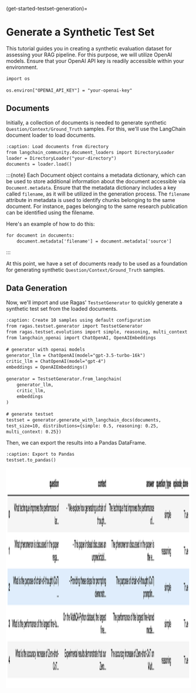 (get-started-testset-generation)=
# Generate a Synthetic Test Set

This tutorial guides you in creating a synthetic evaluation dataset for assessing your RAG pipeline. For this purpose, we will utilize OpenAI models. Ensure that your OpenAI API key is readily accessible within your environment.

```{code-block} python
import os

os.environ["OPENAI_API_KEY"] = "your-openai-key"
```

## Documents

Initially, a collection of documents is needed to generate synthetic `Question/Context/Ground_Truth` samples. For this, we'll use the LangChain document loader to load documents.

```{code-block} python
:caption: Load documents from directory
from langchain_community.document_loaders import DirectoryLoader
loader = DirectoryLoader("your-directory")
documents = loader.load()
```

:::{note}
Each Document object contains a metadata dictionary, which can be used to store additional information about the document accessible via `Document.metadata`. Ensure that the metadata dictionary includes a key called `filename`, as it will be utilized in the generation process. The `filename` attribute in metadata is used to identify chunks belonging to the same document. For instance, pages belonging to the same research publication can be identified using the filename.

Here's an example of how to do this:

```{code-block} python
for document in documents:
    document.metadata['filename'] = document.metadata['source']
```
:::

At this point, we have a set of documents ready to be used as a foundation for generating synthetic `Question/Context/Ground_Truth` samples.

## Data Generation

Now, we'll import and use Ragas' `TestsetGenerator` to quickly generate a synthetic test set from the loaded documents.

```{code-block} python
:caption: Create 10 samples using default configuration
from ragas.testset.generator import TestsetGenerator
from ragas.testset.evolutions import simple, reasoning, multi_context
from langchain_openai import ChatOpenAI, OpenAIEmbeddings

# generator with openai models
generator_llm = ChatOpenAI(model="gpt-3.5-turbo-16k")
critic_llm = ChatOpenAI(model="gpt-4")
embeddings = OpenAIEmbeddings()

generator = TestsetGenerator.from_langchain(
    generator_llm,
    critic_llm,
    embeddings
)

# generate testset
testset = generator.generate_with_langchain_docs(documents, test_size=10, distributions={simple: 0.5, reasoning: 0.25, multi_context: 0.25})
```

Then, we can export the results into a Pandas DataFrame.

```{code-block} python
:caption: Export to Pandas
testset.to_pandas()
```
<p align="left">
<img src="../_static/imgs/testset_output.png" alt="test-outputs" width="800" height="600" />
</p>